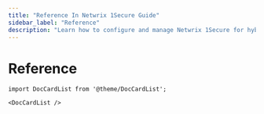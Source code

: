 ```yaml
---
title: "Reference In Netwrix 1Secure Guide"
sidebar_label: "Reference"
description: "Learn how to configure and manage Netwrix 1Secure for hybrid security. This guide covers setup, monitoring, and analytics to help secure cloud and on prem data"
---
```


# Reference

```mdx-code-block
import DocCardList from '@theme/DocCardList';

<DocCardList />
```

